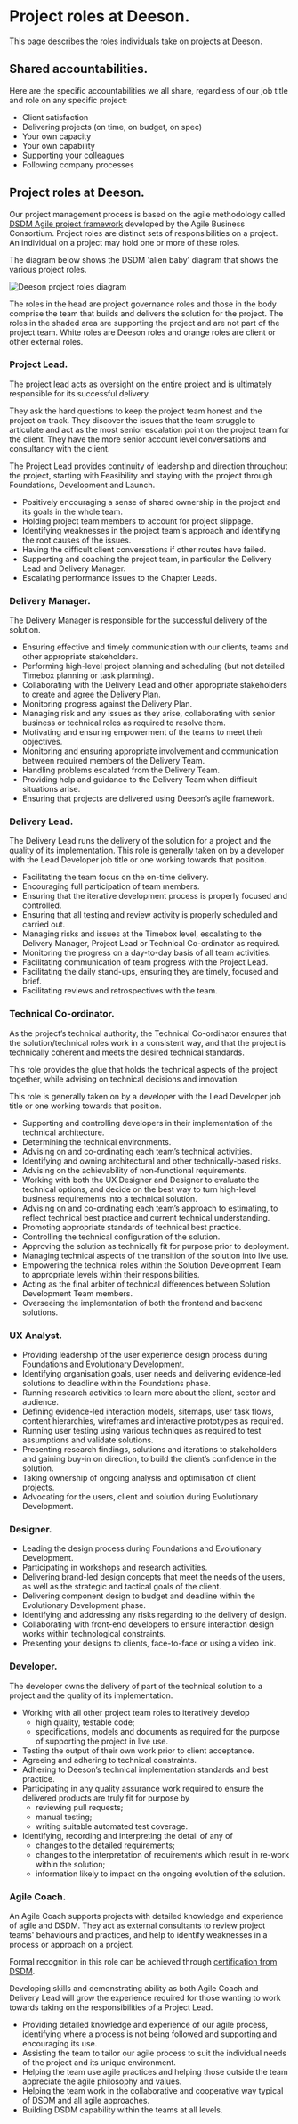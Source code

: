 # Project roles at Deeson.

This page describes the roles individuals take on projects at Deeson.

## Shared accountabilities.

Here are the specific accountabilities we all share, regardless of our job title and role on any specific project:

* Client satisfaction
* Delivering projects (on time, on budget, on spec)
* Your own capacity
* Your own capability
* Supporting your colleagues
* Following company processes

## Project roles at Deeson.

Our project management process is based on the agile methodology called [DSDM Agile project framework](https://www.agilebusiness.org/content/introduction-0) developed by the Agile Business Consortium. Project roles are distinct sets of responsibilities on a project. An individual on a project may hold one or more of these roles.

The diagram below shows the DSDM 'alien baby' diagram that shows the various project roles.

![Deeson project roles diagram](../images/deeson-project-structure2.jpg)

The roles in the head are project governance roles and those in the body comprise the team that builds and delivers the solution for the project. The roles in the shaded area are supporting the project and are not part of the project team. White roles are Deeson roles and orange roles are client or other external roles.

### Project Lead.

The project lead acts as oversight on the entire project and is ultimately responsible for its successful delivery.

They ask the hard questions to keep the project team honest and the project on track. They discover the issues that the team struggle to articulate and act as the most senior escalation point on the project team for the client. They have the more senior account level conversations and consultancy with the client.

The Project Lead provides continuity of leadership and direction throughout the project, starting with Feasibility and staying with the project through Foundations, Development and Launch.

* Positively encouraging a sense of shared ownership in the project and its goals in the whole team.
* Holding project team members to account for project slippage.
* Identifying weaknesses in the project team's approach and identifying the root causes of the issues.
* Having the difficult client conversations if other routes have failed.
* Supporting and coaching the project team, in particular the Delivery Lead and Delivery Manager.
* Escalating performance issues to the Chapter Leads.

### Delivery Manager.

The Delivery Manager is responsible for the successful delivery of the solution.

* Ensuring effective and timely communication with our clients, teams and other appropriate stakeholders.
* Performing high-level project planning and scheduling (but not detailed Timebox planning or task planning).
* Collaborating with the Delivery Lead and other appropriate stakeholders to create and agree the Delivery Plan.
* Monitoring progress against the Delivery Plan.
* Managing risk and any issues as they arise, collaborating with senior business or technical roles as required to resolve them.
* Motivating and ensuring empowerment of the teams to meet their objectives.
* Monitoring and ensuring appropriate involvement and communication between required members of the Delivery Team.
* Handling problems escalated from the Delivery Team.
* Providing help and guidance to the Delivery Team when difficult situations arise.
* Ensuring that projects are delivered using Deeson’s agile framework.

### Delivery Lead.

The Delivery Lead runs the delivery of the solution for a project and the quality of its implementation. This role is generally taken on by a developer with the Lead Developer job title or one working towards that position.

* Facilitating the team focus on the on-time delivery.
* Encouraging full participation of team members.
* Ensuring that the iterative development process is properly focused and controlled.
* Ensuring that all testing and review activity is properly scheduled and carried out.
* Managing risks and issues at the Timebox level, escalating to the Delivery Manager, Project Lead or Technical Co-ordinator as required.
* Monitoring the progress on a day-to-day basis of all team activities.
* Facilitating communication of team progress with the Project Lead.
* Facilitating the daily stand-ups, ensuring they are timely, focused and brief.
* Facilitating reviews and retrospectives with the team.

### Technical Co-ordinator.

As the project’s technical authority, the Technical Co-ordinator ensures that the solution/technical roles work in a consistent way, and that the project is technically coherent and meets the desired technical standards.

This role provides the glue that holds the technical aspects of the project together, while advising on technical decisions and innovation.

This role is generally taken on by a developer with the Lead Developer job title or one working towards that position.

* Supporting and controlling developers in their implementation of the technical architecture.
* Determining the technical environments.
* Advising on and co-ordinating each team’s technical activities.
* Identifying and owning architectural and other technically-based risks.
* Advising on the achievability of non-functional requirements.
* Working with both the UX Designer and Designer to evaluate the technical options, and decide on the best way to turn high-level business requirements into a technical solution.
* Advising on and co-ordinating each team’s approach to estimating, to reflect technical best practice and current technical understanding.
* Promoting appropriate standards of technical best practice.
* Controlling the technical configuration of the solution.
* Approving the solution as technically fit for purpose prior to deployment.
* Managing technical aspects of the transition of the solution into live use.
* Empowering the technical roles within the Solution Development Team to appropriate levels within their responsibilities.
* Acting as the final arbiter of technical differences between Solution Development Team members.
* Overseeing the implementation of both the frontend and backend solutions.

### UX Analyst.

* Providing leadership of the user experience design process during Foundations and Evolutionary Development.
* Identifying organisation goals, user needs and delivering evidence-led solutions to deadline within the Foundations phase.
* Running research activities to learn more about the client, sector and audience.
* Defining evidence-led interaction models, sitemaps, user task flows, content hierarchies, wireframes and interactive prototypes as required.
* Running user testing using various techniques as required to test assumptions and validate solutions.
* Presenting research findings, solutions and iterations to stakeholders and gaining buy-in on direction, to build the client’s confidence in the solution.
* Taking ownership of ongoing analysis and optimisation of client projects.
* Advocating for the users, client and solution during Evolutionary Development.

### Designer.

* Leading the design process during Foundations and Evolutionary Development.
* Participating in workshops and research activities.
* Delivering brand-led design concepts that meet the needs of the users, as well as the strategic and tactical goals of the client.
* Delivering component design to budget and deadline within the Evolutionary Development phase.
* Identifying and addressing any risks regarding to the delivery of design.
* Collaborating with front-end developers to ensure interaction design works within technological constraints.
* Presenting your designs to clients, face-to-face or using a video link.

### Developer.

The developer owns the delivery of part of the technical solution to a project and the quality of its implementation.

* Working with all other project team roles to iteratively develop
    * high quality, testable code;
    * specifications, models and documents as required for the purpose of supporting the project in live use.
* Testing the output of their own work prior to client acceptance.
* Agreeing and adhering to technical constraints.
* Adhering to Deeson’s technical implementation standards and best practice.
* Participating in any quality assurance work required to ensure the delivered products are truly fit for purpose by
    * reviewing pull requests;
    * manual testing;
    * writing suitable automated test coverage.
* Identifying, recording and interpreting the detail of any of
    * changes to the detailed requirements;
    * changes to the interpretation of requirements which result in re-work within the solution;
    * information likely to impact on the ongoing evolution of the solution.

### Agile Coach.

An Agile Coach supports projects with detailed knowledge and experience of agile and DSDM. They act as external consultants to review project teams' behaviours and practices, and help to identify weaknesses in a process or approach on a project.

Formal recognition in this role can be achieved through [certification from DSDM](https://www.agilebusiness.org/learning-and-exams/personal-certification).

Developing skills and demonstrating ability as both Agile Coach and Delivery Lead will grow the experience required for those wanting to work towards taking on the responsibilities of a Project Lead.

* Providing detailed knowledge and experience of our agile process, identifying where a process is not being followed and supporting and encouraging its use.
* Assisting the team to tailor our agile process to suit the individual needs of the project and its unique environment.
* Helping the team use agile practices and helping those outside the team appreciate the agile philosophy and values.
* Helping the team work in the collaborative and cooperative way typical of DSDM and all agile approaches.
* Building DSDM capability within the teams at all levels.

